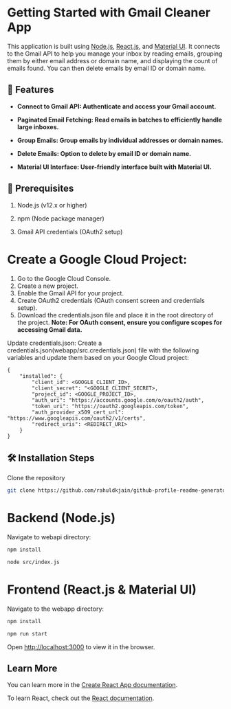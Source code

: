# Getting Started with Gmail Cleaner App

This application is built using [Node.js](https://nodejs.org/en), [React.js](https://react.dev/), and [Material UI](https://mui.com/material-ui/). It connects to the Gmail API to help you manage your inbox by reading emails, grouping them by either email address or domain name, and displaying the count of emails found. You can then delete emails by email ID or domain name.

## 🧐 Features
 - **Connect to Gmail API: Authenticate and access your Gmail account.**

 - **Paginated Email Fetching: Read emails in batches to efficiently handle large inboxes.**

 - **Group Emails: Group emails by individual addresses or domain names.**

 - **Delete Emails: Option to delete by email ID or domain name.**

 - **Material UI Interface: User-friendly interface built with Material UI.**

## 📜 Prerequisites

 1. Node.js (v12.x or higher)

 2. npm (Node package manager)

 3. Gmail API credentials (OAuth2 setup)


# Create a Google Cloud Project:

1. Go to the Google Cloud Console.
2. Create a new project.
3. Enable the Gmail API for your project.
4. Create OAuth2 credentials (OAuth consent screen and credentials setup).
5. Download the credentials.json file and place it in the root directory of the project.
 **Note: For OAuth consent, ensure you configure scopes for accessing Gmail data.**

Update credentials.json: Create a credentials.json(webapp/src.credentials.json) file with the following variables and update them based on your Google Cloud project:

```
{
	"installed": {
		"client_id": <GOOGLE_CLIENT_ID>,
		"client_secret": "<GOOGLE_CLIENT_SECRET>,
		"project_id": <GOOGLE_PROJECT_ID>,
		"auth_uri": "https://accounts.google.com/o/oauth2/auth",
		"token_uri": "https://oauth2.googleapis.com/token",
		"auth_provider_x509_cert_url": "https://www.googleapis.com/oauth2/v1/certs",
		"redirect_uris": <REDIRECT_URI>
	}
}

```

## 🛠️ Installation Steps

Clone the repository

```bash
git clone https://github.com/rahuldkjain/github-profile-readme-generator.git
```

# Backend (Node.js)
Navigate to webapi directory:

```bash
npm install
```
```bash
node src/index.js
```

# Frontend (React.js & Material UI)
Navigate to the webapp directory:

 ```bash
npm install
```

```bash
npm run start
```
Open [http://localhost:3000](http://localhost:3000) to view it in the browser.



## Learn More

You can learn more in the [Create React App documentation](https://facebook.github.io/create-react-app/docs/getting-started).

To learn React, check out the [React documentation](https://reactjs.org/).
